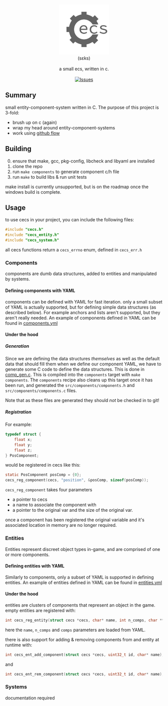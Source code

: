 <p align="center">
<br/>
  <img src="assets/logo.png" width="160px"/><br/>
  (sɛks)<br/><br/>
  a small ecs, written in c.<br/>
<br/>
<a href="https://github.com/MatthewOwens/cecs/issues"><img alt="Issues" src="https://img.shields.io/github/issues-raw/MatthewOwens/cecs.svg"/></a>
</p>

## Summary
small entity-component-system written in C. The purpose of this project is 3-fold:
* brush up on c (again)
* wrap my head around entity-component-systems
* work using [github flow](https://guides.github.com/introduction/flow/)

## Building
0. ensure that make, gcc, pkg-config, libcheck and libyaml are installed
1. clone the repo
2. run `make components` to generate component c/h file
3. run `make` to build libs & run unit tests

make install is currently unsupported, but is on the roadmap once the windows
build is complete.

## Usage
to use cecs in your project, you can include the following files:
```c
#include "cecs.h"
#include "cecs_entity.h"
#include "cecs_system.h"
```
all cecs functions return a `cecs_errno` enum, defined in `cecs_err.h`
### Components
components are dumb data structures, added to entities and manipulated by systems.

#### Defining components with YAML
components can be defined with YAML for fast iteration. only a small subset of
YAML is actually supported, but for defining simple data structures (as described
below). For example anchors and lists aren't supported, but they aren't really needed.
An example of components defined in YAML can be found in
[components.yml](components.yml)

#### Under the hood

##### Generation
Since we are defining the data structures _themselves_ as well as the default
data that should fill them when we define our component YAML, we have to
generate some C code to define the data structures. This is done in
[comp_gen.c](src/components/comp_gen.c). This is compiled into the `components`
target with `make components`. The `components` recipe also cleans up this
target once it has been run, and generated the `src/components/components.h`
and `src/components/components.c` files.

Note that as these files are generated they should _not_ be checked in to git!

##### Registration
For example:
```c
typedef struct {
	float x;
	float y;
	float z;
} PosComponent;
```
would be registered in cecs like this:
```c
static PosComponent posComp = {0};
cecs_reg_component(cecs, "position", &posComp, sizeof(posComp));
```
`cecs_reg_component` takes four parameters
* a pointer to cecs
* a name to associate the component with
* a pointer to the original var and the size of the original var.

once a component has been registered the original variable and it's associated
location in memory are no longer required. 


### Entities
Entities represent discreet object types in-game, and are comprised of
one or more components.

#### Defining entities with YAML
Similarly to components, only a subset of YAML is supported in defining
entities.
An example of entities defined in YAML can be found in
[entities.yml](entities.yml)

#### Under the hood
entities are clusters of components that represent an object in the game.
empty entities are registered with:
```c
int cecs_reg_entity(struct cecs *cecs, char* name, int n_comps, char **comps);
```
here the `name`, `n_comps` and `comps` parameters are loaded from YAML.

there is also support for adding & removing components from and entity at
runtime with:
```c
int cecs_ent_add_component(struct cecs *cecs, uint32_t id, char* name);
```
and
```c
int cecs_ent_rem_component(struct cecs *cecs, uint32_t id, char* name);
```

### Systems
documentation required
